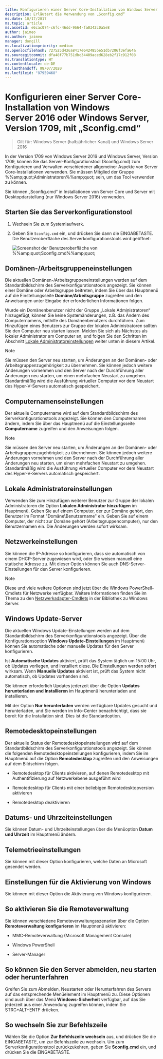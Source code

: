 ```yaml
---
title: Konfigurieren einer Server Core-Installation von Windows Server mit „Sconfig.cmd“
description: Erläutert die Verwendung von „Sconfig.cmd“
ms.date: 10/17/2017
ms.topic: article
ms.assetid: e6cac074-c6fc-46dd-9664-fa0342c0a5e8
author: jaimeo
ms.author: jaimeo
manager: dongill
ms.localizationpriority: medium
ms.openlocfilehash: 727525d426a8417e642485be51db7206f3efa64a
ms.sourcegitcommit: dfa48f77b751dbc34409aced628eb2f17c912f08
ms.translationtype: HT
ms.contentlocale: de-DE
ms.lasthandoff: 08/07/2020
ms.locfileid: "87959468"
---
```

# <a name="configure-a-server-core-installation-of-windows-server-2016-or-windows-server-version-1709-with-sconfigcmd"></a>Konfigurieren einer Server Core-Installation von Windows Server 2016 oder Windows Server, Version 1709, mit „Sconfig.cmd“

> Gilt für: Windows Server (halbjährlicher Kanal) und Windows Server 2016

In der Version 1709 von Windows Server 2016 und Windows Server, Version 1709, können Sie das Server-Konfigurationstool (Sconfig.cmd) zum Konfigurieren und Verwalten verschiedener allgemeiner Aspekte von Server Core-Installationen verwenden. Sie müssen Mitglied der Gruppe %%amp;quot;Administratoren%%amp;quot; sein, um das Tool verwenden zu können.

Sie können „Sconfig.cmd“ in Installationen von Server Core und Server mit Desktopdarstellung (nur Windows Server 2016) verwenden.

## <a name="start-the-server-configuration-tool"></a>Starten Sie das Serverkonfigurationstool

1. Wechseln Sie zum Systemlaufwerk.

2. Geben Sie `Sconfig.cmd` ein, und drücken Sie dann die EINGABETASTE. Die Benutzeroberfläche des Serverkonfigurationstools wird geöffnet:

    ![Screenshot der Benutzeroberfläche von %%amp;quot;Sconfig.cmd%%amp;quot;](media/mainsconfigpage.png)

## <a name="domainworkgroup-settings"></a>Domänen-/Arbeitsgruppeneinstellungen

Die aktuellen Domänen-/Arbeitsgruppeneinstellungen werden auf dem Standardbildschirm des Serverkonfigurationstools angezeigt. Sie können einer Domäne oder Arbeitsgruppe beitreten, indem Sie über das Hauptmenü auf die Einstellungsseite **Domäne/Arbeitsgruppe** zugreifen und den Anweisungen unter Eingabe der erforderlichen Informationen folgen.

Wurde ein Domänenbenutzer nicht der Gruppe „Lokale Administratoren“ hinzugefügt, können Sie keine Systemänderungen, z.B. das Ändern des Computernamens, mithilfe des Domänenbenutzers durchführen. Zum Hinzufügen eines Benutzers zur Gruppe der lokalen Administratoren sollten Sie den Computer neu starten lassen. Melden Sie sich als Nächstes als lokaler Administrator am Computer an, und folgen Sie den Schritten im Abschnitt [Lokale Administratoreinstellungen](#local-administrator-settings) weiter unten in diesem Artikel.

> [!NOTE]
> Sie müssen den Server neu starten, um Änderungen an der Domänen- oder Arbeitsgruppenzugehörigkeit zu übernehmen. Sie können jedoch weitere Änderungen vornehmen und den Server nach der Durchführung aller Änderungen neu starten, um einen mehrfachen Neustart zu umgehen. Standardmäßig wird die Ausführung virtueller Computer vor dem Neustart des Hyper-V-Servers automatisch gespeichert.

## <a name="computer-name-settings"></a>Computernamenseinstellungen

Der aktuelle Computername wird auf dem Standardbildschirm des Serverkonfigurationstools angezeigt. Sie können den Computernamen ändern, indem Sie über das Hauptmenü auf die Einstellungsseite **Computername** zugreifen und den Anweisungen folgen.

> [!NOTE]
> Sie müssen den Server neu starten, um Änderungen an der Domänen- oder Arbeitsgruppenzugehörigkeit zu übernehmen. Sie können jedoch weitere Änderungen vornehmen und den Server nach der Durchführung aller Änderungen neu starten, um einen mehrfachen Neustart zu umgehen. Standardmäßig wird die Ausführung virtueller Computer vor dem Neustart des Hyper-V-Servers automatisch gespeichert.

## <a name="local-administrator-settings"></a>Lokale Administratoreinstellungen

Verwenden Sie zum Hinzufügen weiterer Benutzer zur Gruppe der lokalen Administratoren die Option **Lokalen Administrator hinzufügen** im Hauptmenü. Geben Sie auf einem Computer, der zur Domäne gehört, den Benutzer im Format "Domäne\Benutzername" ein. Geben Sie auf einem Computer, der nicht zur Domäne gehört (Arbeitsgruppencomputer), nur den Benutzernamen ein. Die Änderungen werden sofort wirksam.

## <a name="network-settings"></a>Netzwerkeinstellungen

Sie können die IP-Adresse so konfigurieren, dass sie automatisch von einem DHCP-Server zugewiesen wird, oder Sie weisen manuell eine statische Adresse zu. Mit dieser Option können Sie auch DNS-Server-Einstellungen für den Server konfigurieren.

> [!NOTE]
> Diese und viele weitere Optionen sind jetzt über die Windows PowerShell-Cmdlets für Netzwerke verfügbar. Weitere Informationen finden Sie im Thema zu den [Netzwerkadapter-Cmdlets](/powershell/module/netadapter/?view=win10-ps) in der Bibliothek zu Windows Server.

## <a name="windows-update-settings"></a>Windows Update-Server

Die aktuellen Windows Update-Einstellungen werden auf dem Standardbildschirm des Serverkonfigurationstools angezeigt. Über die Konfigurationsoption **Windows Update-Einstellungen** im Hauptmenü können Sie automatische oder manuelle Updates für den Server konfigurieren.

Ist **Automatische Updates** aktiviert, prüft das System täglich um 15:00 Uhr, ob Updates vorliegen, und installiert diese. Die Einstellungen werden sofort wirksam. Wenn **Manuelle Updates** aktiviert ist, prüft das System nicht automatisch, ob Updates vorhanden sind.

Sie können erforderlich Updates jederzeit über die Option **Updates herunterladen und Installieren** im Hauptmenü herunterladen und installieren.

Mit der Option **Nur herunterladen** werden verfügbare Updates gesucht und herunterladen, und Sie werden im Info-Center benachrichtigt, dass sie bereit für die Installation sind. Dies ist die Standardoption.

## <a name="remote-desktop-settings"></a>Remotedesktopeinstellungen

Der aktuelle Status der Remotedesktopeinstellungen wird auf dem Standardbildschirm des Serverkonfigurationstools angezeigt. Sie können die folgenden Remotedesktopeinstellungen konfigurieren, indem Sie im Hauptmenü auf die Option **Remotedesktop** zugreifen und den Anweisungen auf dem Bildschirm folgen.

- Remotedesktop für Clients aktivieren, auf denen Remotedesktop mit Authentifizierung auf Netzwerkebene ausgeführt wird

- Remotedesktop für Clients mit einer beliebigen Remotedesktopversion aktivieren

- Remotedesktop deaktivieren

## <a name="date-and-time-settings"></a>Datums- und Uhrzeiteinstellungen

Sie können Datum- und Uhrzeiteinstellungen über die Menüoption **Datum und Uhrzeit** im Hauptmenü ändern.

## <a name="telemetry-settings"></a>Telemetrieeinstellungen

Sie können mit dieser Option konfigurieren, welche Daten an Microsoft gesendet werden.

## <a name="windows-activation-settings"></a>Einstellungen für die Aktivierung von Windows

Sie können mit dieser Option die Aktivierung von Windows konfigurieren.

## <a name="to-enable-remote-management"></a>So aktivieren Sie die Remoteverwaltung

Sie können verschiedene Remoteverwaltungsszenarien über die Option **Remoteverwaltung konfigurieren** im Hauptmenü aktivieren:

- MMC-Remoteverwaltung (Microsoft Management Console)

- Windows PowerShell

- Server-Manager

## <a name="to-log-off-restart-or-shut-down-the-server"></a>So können Sie den Server abmelden, neu starten oder herunterfahren

Greifen Sie zum Abmelden, Neustarten oder Herunterfahren des Servers auf das entsprechende Menüelement im Hauptmenü zu. Diese Optionen sind auch über das Menü **Windows-Sicherheit** verfügbar, auf das Sie jederzeit aus einer Anwendung zugreifen können, indem Sie STRG+ALT+ENTF drücken.

## <a name="to-exit-to-the-command-line"></a>So wechseln Sie zur Befehlszeile

Wählen Sie die Option **Zur Befehlszeile wechseln** aus, und drücken Sie die EINGABETASTE, um zur Befehlszeile zu wechseln. Um zum Serverkonfigurationstool zurückzukehren, geben Sie **Sconfig.cmd** ein, und drücken Sie die EINGABETASTE.
